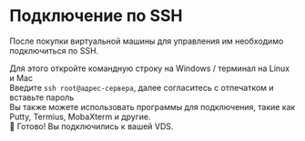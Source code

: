 # Подключение по SSH
После покупки виртуальной машины для управления им необходимо подключиться по SSH.

Для этого откройте командную строку на Windows / терминал на Linux и Mac  
Введите `ssh root@адрес-сервера`, далее согласитесь с отпечатком и вставьте пароль  
Вы также можете использовать программы для подключения, такие как Putty, Termius, MobaXterm и другие.  
🎉 Готово! Вы подключились к вашей VDS.